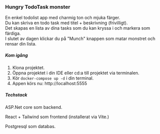 ### Hungry TodoTask monster
En enkel todolist app med charmig ton och mjuka färger. <br>
Du kan skriva en todo task med titel + beskrivning (frivilligt).<br>
Det skapas en lista av dina tasks som du kan kryssa i och markera som färdiga.<br>
I slutet av dagen klickar du på "Munch" knappen som matar monstret och rensar din lista.

##### Kom igång


1. Klona projektet.
2. Öppna projektet i din IDE eller cd:a till projektet via terminalen.
2. Kör ```docker-compose up -d``` i din terminal.
3. Appen körs nu: http://localhost:5555

##### Techstack

ASP.Net core som backend.

React + Tailwind som frontend (installerat via Vite.)

Postgresql som databas.